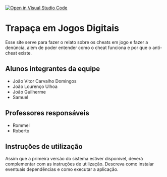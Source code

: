 [![Open in Visual Studio Code](https://classroom.github.com/assets/open-in-vscode-718a45dd9cf7e7f842a935f5ebbe5719a5e09af4491e668f4dbf3b35d5cca122.svg)](https://classroom.github.com/online_ide?assignment_repo_id=11751348&assignment_repo_type=AssignmentRepo)
# Trapaça em Jogos Digitais

Esse site serve para fazer o relato sobre os cheats em jogo e fazer a denúncia, além de poder entender como o cheat funciona e por que o anti-cheat existe.

## Alunos integrantes da equipe

* João Vitor Carvalho Domingos
* João Lourenço Ulhoa
* João Guilherme
* Samuel

## Professores responsáveis

* Rommel
* Roberto

## Instruções de utilização

Assim que a primeira versão do sistema estiver disponível, deverá complementar com as instruções de utilização. Descreva como instalar eventuais dependências e como executar a aplicação.
